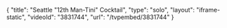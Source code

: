 {
    "title": "Seattle \"12th Man-Tini\" Cocktail",
    "type": "solo",
    "layout": "iframe-static",
    "videoId": "3831744",
    "url": "\/tvpembed\/3831744"
}